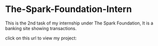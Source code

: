 # The-Spark-Foundation-Intern
This is the 2nd task of my internship under The Spark Foundation, It is a banking site showing transactions. 

click on this url to view my project: 
